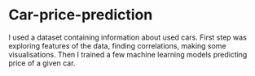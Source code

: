# Car-price-prediction
I used a dataset containing information about used cars. First step was exploring features of the data, finding correlations, making some visualisations. Then I trained a few machine learning models predicting price of a given car.

